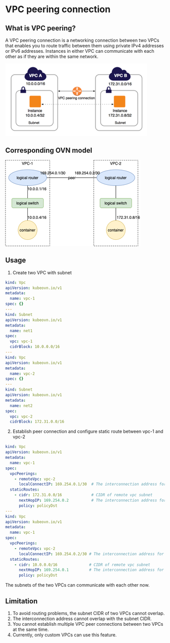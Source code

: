 # VPC peering connection
## What is VPC peering?
A VPC peering connection is a networking connection between two VPCs that enables you to route traffic between them using private IPv4 addresses or IPv6 addresses. Instances in either VPC can communicate with each other as if they are within the same network. 

![vpc-peering.png](vpc-peering.png)

## Corresponding OVN model

![vpc-peering-ovn.png](vpc-peering-ovn.png)

## Usage
1. Create two VPC with subnet
```yaml
kind: Vpc
apiVersion: kubeovn.io/v1
metadata:
  name: vpc-1
spec: {}
---
kind: Subnet
apiVersion: kubeovn.io/v1
metadata:
  name: net1
spec:
  vpc: vpc-1
  cidrBlock: 10.0.0.0/16
---
kind: Vpc
apiVersion: kubeovn.io/v1
metadata:
  name: vpc-2
spec: {}
---
kind: Subnet
apiVersion: kubeovn.io/v1
metadata:
  name: net2
spec:
  vpc: vpc-2
  cidrBlock: 172.31.0.0/16
```

2. Establish peer connection and configure static route between vpc-1 and vpc-2
```yaml
kind: Vpc
apiVersion: kubeovn.io/v1
metadata:
  name: vpc-1
spec: 
  vpcPeerings:
    - remoteVpc: vpc-2
      localConnectIP: 169.254.0.1/30  # The interconnection address for local vpc
  staticRoutes:
    - cidr: 172.31.0.0/16             # CIDR of remote vpc subnet
      nextHopIP: 169.254.0.2          # The interconnection address for remote vpc
      policy: policyDst
---
kind: Vpc
apiVersion: kubeovn.io/v1
metadata:
  name: vpc-1
spec:
  vpcPeerings:
    - remoteVpc: vpc-2
      localConnectIP: 169.254.0.2/30 # The interconnection address for local vpc
  staticRoutes:
    - cidr: 10.0.0.0/16              # CIDR of remote vpc subnet
      nextHopIP: 169.254.0.1         # The interconnection address for remote vpc
      policy: policyDst
```
The subnets of the two VPCs can communicate with each other now.

## Limitation
1. To avoid routing problems, the subnet CIDR of two VPCs cannot overlap.
2. The interconnection address cannot overlap with the subnet CIDR.
3. You cannot establish multiple VPC peer connections between two VPCs at the same time.
4. Currently, only custom VPCs can use this feature.